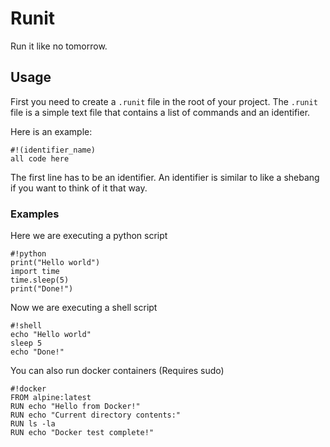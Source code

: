 # Runit
Run it like no tomorrow.

## Usage
First you need to create a `.runit` file in the root of your project.
The `.runit` file is a simple text file that contains a list of commands and an identifier.

Here is an example:
```runit
#!(identifier_name)
all code here
```

The first line has to be an identifier.
An identifier is similar to like a shebang if you want to think of it that way.
### Examples
Here we are executing a python script
```runit
#!python
print("Hello world")
import time
time.sleep(5)
print("Done!")
```

Now we are executing a shell script
```runit
#!shell
echo "Hello world"
sleep 5
echo "Done!"
```

You can also run docker containers (Requires sudo)
```runit
#!docker
FROM alpine:latest
RUN echo "Hello from Docker!"
RUN echo "Current directory contents:"
RUN ls -la
RUN echo "Docker test complete!"
```
